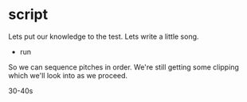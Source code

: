 # script

Lets put our knowledge to the test. Lets write a little song.

- run

So we can sequence pitches in order. We're still getting some clipping which we'll look into as we proceed.

30-40s
